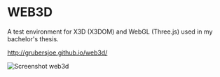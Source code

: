 WEB3D
=====

A test environment for X3D (X3DOM) and WebGL (Three.js) used in my bachelor's thesis.

http://grubersjoe.github.io/web3d/

![Screenshot web3d](https://res.cloudinary.com/grubersjoe/image/upload/v1542626494/portfolio/web3d.jpg "Screenshot")
